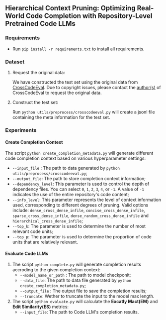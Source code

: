 ## Hierarchical Context Pruning: Optimizing Real-World Code Completion with Repository-Level Pretrained Code LLMs

### Requirements

- Run `pip install -r requirements.txt` to install all requirements.



### Dataset

1. Request the original data:

	We have constructed the test set using the original data from [CrossCodeEval](https://crosscodeeval.github.io). Due to copyright issues, please contact the [author(s)](https://robin-y-ding-columbia.github.io) of CrossCodeEval to request the original data.

2. Construct the test set:

	Run `python utils/preprocess/crosscodeeval.py` will create a jsonl file containing the meta information for the test set.



### Experiments

#### Create Completion Context

The script `python create_completion_metadata.py` will generate different code completion context based on various hyperparameter settings:
  - `--input_file` : The path to data generated by `python utils/preprocess/crosscodeeval.py`;
  - `--output_file`: The path to store completion context information;
  - `--dependency_level`: This parameter is used to control the depth of dependency files. You can select `0`, `1`, `2`, `3`, `4`, or `-1`. A value of `-1` indicates the use of the entire repository's code content;
  - `--info_level`: This parameter represents the level of context information used, corresponding to different degrees of pruning. Valid options include: `dense_cross_dense_infile`, `concise_cross_dense_infile`, `sparse_cross_dense_infile`, `dense_random_cross_dense_infile` and `hierarchical_cross_dense_infile`;
  - `--top_k`: The parameter is used to determine the number of most relevant code units;
  - `--top_p`: The parameter is used to determine the proportion of code units that are relatively relevant.



#### Evaluate Code LLMs

1. The script `python complete.py` will generate completion results accroding to the given completion context:
	- `--model_name_or_path` : The path to model checkponit;
	- `--data_file`: The path to data file generated by `python create_completion_metadata.py`;
	- `--output_file` : The output file to save the completion results;
	- `--truncate`: Wether to truncate the input to the model max length.
2. The script `python evaluate.py` will calculate the **Excatly Mact(EM)** and **Edit Similarity(ES)** metrics:
	- `--input_file`: The path to Code LLM's completion results.
